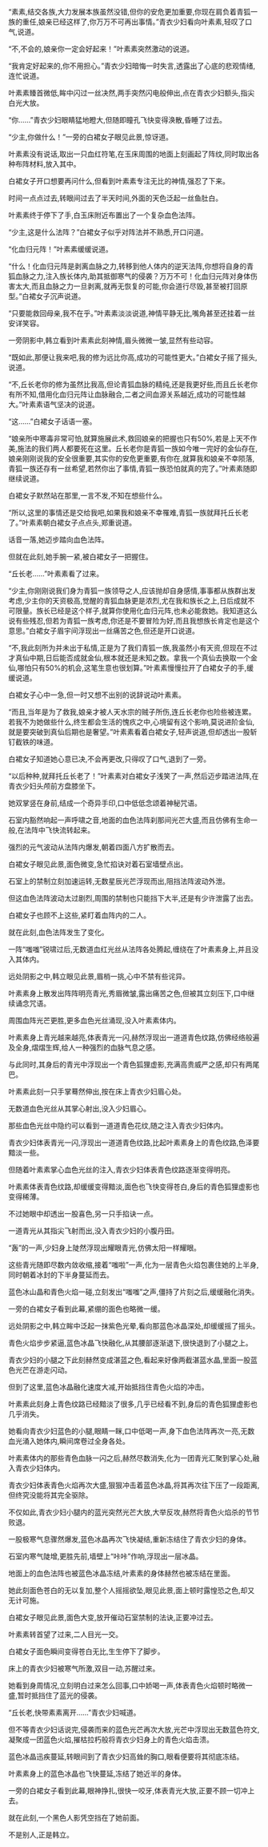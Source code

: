 
“素素,结交各族,大力发展本族虽然没错,但你的安危更加重要,你现在肩负着青狐一族的重任,娘亲已经这样了,你万万不可再出事情。”青衣少妇看向叶素素,轻叹了口气,说道。

“不,不会的,娘亲你一定会好起来！”叶素素突然激动的说道。

“我肯定好起来的,你不用担心。”青衣少妇暗悔一时失言,透露出了心底的悲观情绪,连忙说道。

叶素素臻首微低,眸中闪过一丝决然,两手突然闪电般伸出,点在青衣少妇额头,指尖白光大放。

“你……”青衣少妇眼睛猛地瞪大,但随即瞳孔飞快变得涣散,昏睡了过去。

“少主,你做什么！”一旁的白裙女子眼见此景,惊讶道。

叶素素没有说话,取出一只血红符笔,在玉床周围的地面上刻画起了阵纹,同时取出各种布阵材料,放入其中。

白裙女子开口想要再问什么,但看到叶素素专注无比的神情,强忍了下来。

时间一点点过去,转眼间过去了半天时间,外面的天色泛起一丝鱼肚白。

叶素素终于停下了手,白玉床附近布置出了一个复杂血色法阵。

“少主,这是什么法阵？”白裙女子似乎对阵法并不熟悉,开口问道。

“化血归元阵！”叶素素缓缓说道。

“什么！化血归元阵是剥离血脉之力,转移到他人体内的逆天法阵,你想将自身的青狐血脉之力,注入族长体内,助其抵御寒气的侵袭？万万不可！化血归元阵对身体伤害太大,而且血脉之力一旦剥离,就再无恢复的可能,你会道行尽毁,甚至被打回原型。”白裙女子沉声说道。

“只要能救回母亲,我不在乎。”叶素素淡淡说道,神情平静无比,嘴角甚至还挂着一丝安详笑容。

一旁阴影中,韩立看到叶素素此刻神情,眉头微微一皱,显然有些动容。

“既如此,那便让我来吧,我的修为远比你高,成功的可能性更大。”白裙女子摇了摇头,说道。

“不,丘长老你的修为虽然比我高,但论青狐血脉的精纯,还是我更好些,而且丘长老你有所不知,借用化血归元阵让血脉融合,二者之间血源关系越近,成功的可能性越大。”叶素素语气坚决的说道。

“这……”白裙女子话语一塞。

“娘亲所中寒毒非常可怕,就算施展此术,救回娘亲的把握也只有50%,若是上天不作美,施法的我们两人都要死在这里。丘长老你是青狐一族如今唯一完好的金仙存在,娘亲刚刚说我的安全很重要,其实你的安危更重要,有你在,就算我和娘亲不幸陨落,青狐一族还存有一丝希望,若然你出了事情,青狐一族恐怕就真的完了。”叶素素随即继续说道。

白裙女子默然站在那里,一言不发,不知在想些什么。

“所以,这里的事情还是交给我吧,如果我和娘亲不幸罹难,青狐一族就拜托丘长老了。”叶素素朝白裙女子点点头,郑重说道。

话音一落,她迈步踏向血色法阵。

但就在此刻,她手腕一紧,被白裙女子一把握住。

“丘长老……”叶素素看了过来。

“少主,你刚刚说我们身为青狐一族领导之人,应该抛却自身感情,事事都从族群出发考虑,少主你的天资极高,觉醒的青狐血脉更是浓烈,尤在我和族长之上,日后成就不可限量。族长已经是这个样子,就算你使用化血归元阵,也未必能救她。我知道这么说有些残忍,但若为青狐一族考虑,你还是不要冒险为好,而且我想族长肯定也是这个意思。”白裙女子眉宇间浮现出一丝痛苦之色,但还是开口说道。

“不,我此刻所为并未出于私情,正是为了我们青狐一族,我虽然小有天资,但现在不过才真仙中期,日后能否成就金仙,根本就还是未知之数。拿我一个真仙去换取一个金仙,哪怕只有50%的机会,这笔生意也很划算。”叶素素慢慢拉开了白裙女子的手,缓缓说道。

白裙女子心中一急,但一时又想不出别的说辞说动叶素素。

“而且,当年是为了救我,娘亲才被人天水宗的贼子所伤,连丘长老你也险些被连累。若我不为她做些什么,终生都会生活的愧疚之中,心境留有这个影响,莫说进阶金仙,就是要突破到真仙后期也是奢望。”叶素素看着白裙女子,轻声说道,但却透出一股斩钉截铁的味道。

白裙女子知道她心意已决,不会再更改,只得叹了口气,退到了一旁。

“以后种种,就拜托丘长老了！”叶素素对白裙女子浅笑了一声,然后迈步踏进法阵,在青衣少妇头颅前方盘膝坐下。

她双掌竖在身前,结成一个奇异手印,口中低低念颂着神秘咒语。

石室内豁然响起一声呼啸之音,地面的血色法阵刹那间光芒大盛,而且仿佛有生命一般,在法阵中飞快流转起来。

强烈的元气波动从法阵内爆发,朝着四面八方扩散而去。

白裙女子眼见此景,面色微变,急忙掐诀对着石室墙壁点出。

石室上的禁制立刻加速运转,无数星辰光芒浮现而出,阻挡法阵波动外泄。

但这血色法阵波动太过剧烈,周围的禁制也只能挡下大半,还是有少许泄露了出去。

白裙女子也顾不上这些,紧盯着血阵内的二人。

就在此刻,血色法阵发生了变化。

一阵“嗤嗤”锐啸过后,无数道血红光丝从法阵各处腾起,缠绕在了叶素素身上,并且没入其体内。

远处阴影之中,韩立眼见此景,眉梢一挑,心中不禁有些诧异。

叶素素身上散发出阵阵明亮青光,秀眉微皱,露出痛苦之色,但被其立刻压下,口中继续诵念咒语。

周围血阵光芒更胜,更多血色光丝涌现,没入叶素素体内。

叶素素身上青光越来越亮,体表青光一闪,赫然浮现出一道道青色纹路,仿佛经络般遍及全身,熠熠生辉,给人一种强烈的血脉气息之感。

与此同时,其身后的青光中浮现出一个青色狐狸虚影,充满高贵威严之感,却只有两尾巴。

叶素素此刻一只手掌蓦然伸出,按在床上青衣少妇眉心处。

无数道血色光丝从其掌心射出,没入少妇眉心。

那些血色光丝中隐约可以看到一道道青色花纹,随之注入青衣少妇体内。

青衣少妇体表青光一闪,浮现出一道道青色纹路,比起叶素素身上的青色纹路,色泽要黯淡一些。

但随着叶素素掌心血色光丝的注入,青衣少妇体表青色纹路逐渐变得明亮。

叶素素体表青色纹路,却缓缓变得黯淡,面色也飞快变得苍白,身后的青色狐狸虚影也变得稀薄。

不过她眼中却透出一股喜色,另一只手掐诀一点。

一道青光从其指尖飞射而出,没入青衣少妇的小腹丹田。

“轰”的一声,少妇身上陡然浮现出耀眼青光,仿佛太阳一样耀眼。

这些青光随即尽数内敛收缩,接着“嗤啦”一声,化为一层青色火焰包裹住她的上半身,同时朝着冰封的下半身蔓延而去。

蓝色冰山晶和青色火焰一碰,立刻发出“嗤嗤”之声,僵持了片刻之后,缓缓融化消失。

一旁的白裙女子看到此幕,紧绷的面色也略微一缓。

远处阴影之中,韩立眸中泛起一抹紫色光晕,看向那蓝色冰晶深处,却缓缓摇了摇头。

青色火焰步步紧逼,蓝色冰晶飞快融化,从其腰部逐渐退下,很快退到了小腿之上。

青衣少妇的小腿之下此刻赫然变成湛蓝之色,看起来好像两截湛蓝水晶,里面一股蓝色光芒在游走闪动。

但到了这里,蓝色冰晶融化速度大减,开始抵挡住青色火焰的冲击。

叶素素此刻身上青色纹路已经黯淡了很多,几乎已经看不到,身后的青色狐狸虚影也几乎消失。

她看向青衣少妇蓝色的小腿,眼睛一眯,口中低喝一声,身下血色法阵再次一亮,无数血光涌入她体内,瞬间席卷过全身各处。

叶素素体内的那些青色血脉一闪之后,赫然尽数消失,化为一团青光汇聚到掌心处,融入青衣少妇体内。

青衣少妇体表青色火焰再次大盛,狠狠冲击着蓝色冰晶,将其再次往下压了一段距离,但终究没能将其完全驱除。

不仅如此,青衣少妇小腿内的蓝光突然光芒大放,大举反攻,赫然将青色火焰杀的节节败退。

一股极寒气息骤然爆发,蓝色冰晶再次飞快凝结,重新冻结住了青衣少妇的身体。

石室内寒气陡增,更胜先前,墙壁上“咔咔”作响,浮现出一层冰晶。

地面上的血色法阵也被蓝色冰晶冻结,叶素素的身体赫然也被冻结在里面。

她此刻面色苍白的无以复加,整个人摇摇欲坠,眼见此景,面上顿时露惶恐之色,却又无计可施。

白裙女子眼见此景,面色大变,放开催动石室禁制的法诀,正要冲过去。

叶素素转首望了过来,二人目光一交。

白裙女子面色瞬间变得苍白无比,生生停下了脚步。

床上的青衣少妇被寒气所激,双目一动,苏醒过来。

她看到身周情况,立刻明白过来怎么回事,口中娇喝一声,体表青色火焰顿时略微一盛,暂时抵挡住了蓝光的侵袭。

“丘长老,快带素素离开……”青衣少妇喊道。

但不等青衣少妇话说完,侵袭而来的蓝色光芒再次大放,光芒中浮现出无数蓝色符文,凝聚成一团蓝色火焰,摧枯拉朽般将青衣少妇身上的青色火焰击溃。

蓝色冰晶迅疾蔓延,转眼间到了青衣少妇高耸的胸口,眼看便要将其彻底冻结。

叶素素身上的蓝色冰晶也飞快蔓延,冻结了她近半的身体。

一旁的白裙女子看到此幕,眼神挣扎,很快一咬牙,体表青光大放,正要不顾一切冲上去。

就在此刻,一个黑色人影凭空挡在了她前面。

不是别人,正是韩立。